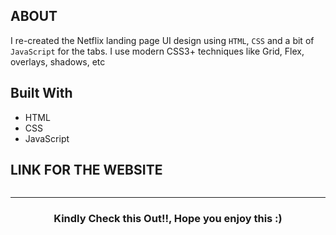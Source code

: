 
## ABOUT
I re-created the Netflix landing page UI design using `HTML`, `CSS` and a bit of `JavaScript` for the tabs. I use modern CSS3+ techniques like Grid, Flex, overlays, shadows, etc

## Built With
* HTML
* CSS
* JavaScript

## LINK FOR THE WEBSITE
```

```

---
<h3 align="center">Kindly Check this Out!!, Hope you enjoy this :)</h3>
